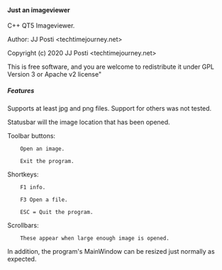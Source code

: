 #### Just an imageviewer

C++ QT5 Imageviewer.

Author: JJ Posti <techtimejourney.net>

Copyright (c) 2020 JJ Posti <techtimejourney.net>

This is free software, and you are welcome to redistribute it under GPL Version 3 or Apache v2 license"

##### Features

Supports at least jpg and png files. Support for others was not tested.

Statusbar will the image location that  has been opened.

Toolbar buttons:

		Open an image.

		Exit the program.

Shortkeys: 

		F1 info.

		F3 Open a file.

		ESC = Quit the program.


Scrollbars:

		These appear when large enough image is opened.

In addition, the program's MainWindow can be resized just normally as expected.
